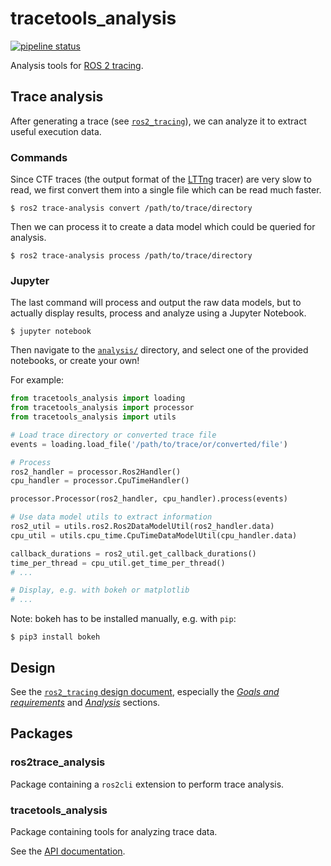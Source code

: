 # tracetools_analysis

[![pipeline status](https://gitlab.com/ros-tracing/tracetools_analysis/badges/master/pipeline.svg)](https://gitlab.com/ros-tracing/tracetools_analysis/commits/master)

Analysis tools for [ROS 2 tracing](https://gitlab.com/ros-tracing/ros2_tracing).

## Trace analysis

After generating a trace (see [`ros2_tracing`](https://gitlab.com/ros-tracing/ros2_tracing#tracing)), we can analyze it to extract useful execution data.

### Commands

Since CTF traces (the output format of the [LTTng](https://lttng.org/) tracer) are very slow to read, we first convert them into a single file which can be read much faster.

```
$ ros2 trace-analysis convert /path/to/trace/directory
```

Then we can process it to create a data model which could be queried for analysis.

```
$ ros2 trace-analysis process /path/to/trace/directory
```

### Jupyter

The last command will process and output the raw data models, but to actually display results, process and analyze using a Jupyter Notebook.

```shell
$ jupyter notebook
```

Then navigate to the [`analysis/`](./tracetools_analysis/analysis/) directory, and select one of the provided notebooks, or create your own!

For example:

```python
from tracetools_analysis import loading
from tracetools_analysis import processor
from tracetools_analysis import utils

# Load trace directory or converted trace file
events = loading.load_file('/path/to/trace/or/converted/file')

# Process
ros2_handler = processor.Ros2Handler()
cpu_handler = processor.CpuTimeHandler()

processor.Processor(ros2_handler, cpu_handler).process(events)

# Use data model utils to extract information
ros2_util = utils.ros2.Ros2DataModelUtil(ros2_handler.data)
cpu_util = utils.cpu_time.CpuTimeDataModelUtil(cpu_handler.data)

callback_durations = ros2_util.get_callback_durations()
time_per_thread = cpu_util.get_time_per_thread()
# ...

# Display, e.g. with bokeh or matplotlib
# ...
```

Note: bokeh has to be installed manually, e.g. with `pip`:

```shell
$ pip3 install bokeh
```

## Design

See the [`ros2_tracing` design document](https://gitlab.com/ros-tracing/ros2_tracing/blob/master/doc/design_ros_2.md), especially the [*Goals and requirements*](https://gitlab.com/ros-tracing/ros2_tracing/blob/master/doc/design_ros_2.md#goals-and-requirements) and [*Analysis*](https://gitlab.com/ros-tracing/ros2_tracing/blob/master/doc/design_ros_2.md#analysis) sections.

## Packages

### ros2trace_analysis

Package containing a `ros2cli` extension to perform trace analysis.

### tracetools_analysis

Package containing tools for analyzing trace data.

See the [API documentation](https://ros-tracing.gitlab.io/tracetools_analysis-api/).
